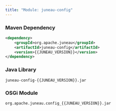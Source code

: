 ```yaml
---
title: "Module: juneau-config"
---
```


### Maven Dependency

```xml
<dependency>
    <groupId>org.apache.juneau</groupId>
    <artifactId>juneau-config</artifactId>
    <version>{{JUNEAU_VERSION}}</version>
</dependency>
```

### Java Library

```text
juneau-config-{{JUNEAU_VERSION}}.jar
```

### OSGi Module

```text
org.apache.juneau.config_{{JUNEAU_VERSION}}.jar
```

